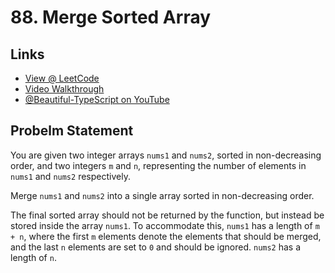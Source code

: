 # 88. Merge Sorted Array

## Links

* [View @ LeetCode](https://leetcode.com/problems/merge-sorted-array/)
* [Video Walkthrough](https://youtu.be/lwepSNduktQ)
* [@Beautiful-TypeScript on YouTube](https://www.youtube.com/@BeautifulTypeScript)

## Probelm Statement

You are given two integer arrays `nums1` and `nums2`,
sorted in non-decreasing order, and two integers `m` and `n`,
representing the number of elements in `nums1` and `nums2` respectively.

Merge `nums1` and `nums2` into a single array sorted in non-decreasing order.

The final sorted array should not be returned by the function, but instead be stored inside the array `nums1`. To accommodate this, `nums1` has a length of `m + n`, where the first `m` elements denote the elements that should be merged, and the last `n` elements are set to `0` and should be ignored. `nums2` has a length of `n`.
